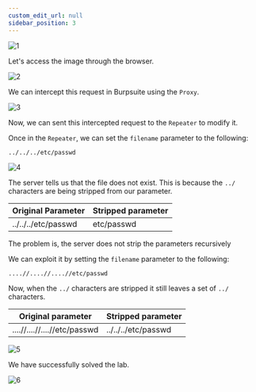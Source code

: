 ```yaml
---
custom_edit_url: null
sidebar_position: 3
---
```


![1](https://github.com/Knign/Write-ups/assets/110326359/ad51b139-9c18-4b50-a210-18c963ec15f8)

Let's access the image through the browser.

![2](https://github.com/Knign/Write-ups/assets/110326359/630298b9-2416-4361-9a2f-7b010b43f309)

We can intercept this request in Burpsuite using the `Proxy`.

![3](https://github.com/Knign/Write-ups/assets/110326359/7e1ca6aa-5c85-4558-8503-6ad53cf4622a)

Now, we can sent this intercepted request to the `Repeater` to modify it.

Once in the `Repeater`, we can set the `filename` parameter to the following:

```
../../../etc/passwd
```

![4](https://github.com/Knign/Write-ups/assets/110326359/53a0198b-f87c-4f14-ba7b-8757ab89d064)

The server tells us that the file does not exist. This is because the `../` characters are being stripped from our parameter.

| Original Parameter | Stripped parameter |
| ---- | ---- |
| ../../../etc/passwd | etc/passwd |

The problem is, the server does not strip the parameters recursively

We can exploit it by setting the `filename` parameter to the following:
```
....//....//....//etc/passwd
```

Now, when the `../` characters are stripped it still leaves a set of `../` characters.

| Original parameter | Stripped parameter |
| ------------------ | ------------------ |
| ....//....//....//etc/passwd                   | ../../../etc/passwd                   |

![5](https://github.com/Knign/Write-ups/assets/110326359/90b7b892-98bc-430f-97b8-876760695462)

We have successfully solved the lab.

![6](https://github.com/Knign/Write-ups/assets/110326359/e4587b5b-0b1d-488d-8aec-c35c49e076fa)
